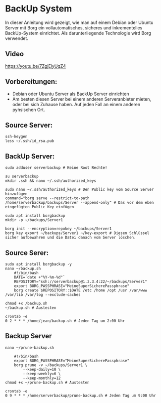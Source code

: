 # BackUp System 

In dieser Anleitung wird gezeigt, wie man auf einem Debian oder Ubuntu Server mit Borg ein vollautomatisches, sicheres und inkrementelles BackUp-System einrichtet. Als darunterliegende Technologie wird Borg verwendet.

## Video

<https://youtu.be/7ZgjElyUqZ4>

## Vorbereitungen: 

* Debian oder Ubuntu Server als BackUp Server einrichten
* Am besten diesen Server bei einem anderen Serveranbieter mieten, oder bei sich Zuhause haben. Auf jeden Fall an einem anderen pyhsischen Ort.

## Source Server:

```
ssh-keygen
less ~/.ssh/id_rsa.pub
```

## BackUp Server:

```
sudo adduser serverbackup # Keine Root Rechte!

su serverbackup
mkdir .ssh && nano ~/.ssh/authorized_keys

sudo nano ~/.ssh/authorized_keys # Den Public key vom Source Server hinzufügen
command="borg serve --restrict-to-path /home/serverbackup/backups/Server --append-only" # Das vor dem eben eingefügten Public Key einfügen

sudo apt install borgbackup
mkdir -p ~/backups/Server1

borg init --encryption=repokey ~/backups/Server1
borg key export ~/backups/Server1 ~/key-export # Diesen Schlüssel sicher aufbewahren und die Datei danach vom Server löschen.
```

## Source Serer:

```
sudo apt install borgbackup -y
nano ~/backup.sh
    #!/bin/bash        
    DATE=`date +"%Y-%m-%d"`
    REPOSITORY="ssh://serverbackup@1.2.3.4:22/~/backups/Server1"
    export BORG_PASSPHRASE="MeineSuperSicherePassphrase"
    borg create $REPOSITORY::$DATE /etc /home /opt /usr /var/www /var/lib /var/log --exclude-caches
   
chmod +x /backup.sh
~/backup.sh # Austesten

crontab -e
0 2 * * * /home/jean/backup.sh # Jeden Tag um 2:00 Uhr
```

## Backup Server

```
nano ~/prune-backup.sh

    #!/bin/bash
    export BORG_PASSPHRASE="MeineSuperSicherePassphrase"
    borg prune -v ~/backups/Server1 \
        --keep-daily=10 \
        --keep-weekly=6 \
        --keep-monthly=12
chmod +x ~/prune-backup.sh # Austesten

crontab -e
0 9 * * * /home/serverbackup/prune-backup.sh # Jeden Tag um 9:00 Uhr
```
